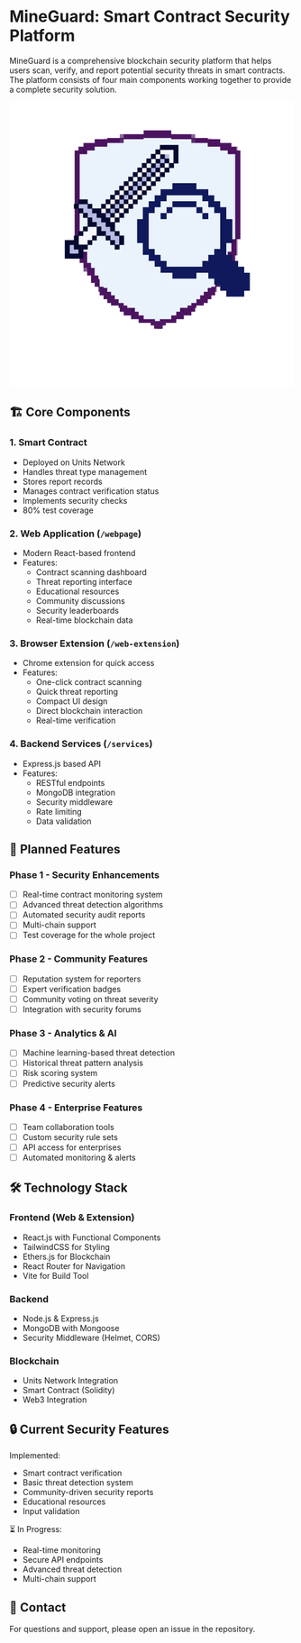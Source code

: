 # MineGuard: Smart Contract Security Platform

MineGuard is a comprehensive blockchain security platform that helps users scan, verify, and report potential security threats in smart contracts. The platform consists of four main components working together to provide a complete security solution.

![MineGuard Logo](webpage/src/assets/logo.svg)

## 🏗️ Core Components

### 1. Smart Contract

- Deployed on Units Network
- Handles threat type management
- Stores report records
- Manages contract verification status
- Implements security checks
- 80% test coverage

### 2. Web Application (`/webpage`)

- Modern React-based frontend
- Features:
  - Contract scanning dashboard
  - Threat reporting interface
  - Educational resources
  - Community discussions
  - Security leaderboards
  - Real-time blockchain data

### 3. Browser Extension (`/web-extension`)

- Chrome extension for quick access
- Features:
  - One-click contract scanning
  - Quick threat reporting
  - Compact UI design
  - Direct blockchain interaction
  - Real-time verification

### 4. Backend Services (`/services`)

- Express.js based API
- Features:
  - RESTful endpoints
  - MongoDB integration
  - Security middleware
  - Rate limiting
  - Data validation

## 🚀 Planned Features

### Phase 1 - Security Enhancements

- [ ] Real-time contract monitoring system
- [ ] Advanced threat detection algorithms
- [ ] Automated security audit reports
- [ ] Multi-chain support
- [ ] Test coverage for the whole project

### Phase 2 - Community Features

- [ ] Reputation system for reporters
- [ ] Expert verification badges
- [ ] Community voting on threat severity
- [ ] Integration with security forums

### Phase 3 - Analytics & AI

- [ ] Machine learning-based threat detection
- [ ] Historical threat pattern analysis
- [ ] Risk scoring system
- [ ] Predictive security alerts

### Phase 4 - Enterprise Features

- [ ] Team collaboration tools
- [ ] Custom security rule sets
- [ ] API access for enterprises
- [ ] Automated monitoring & alerts

## 🛠️ Technology Stack

### Frontend (Web & Extension)

- React.js with Functional Components
- TailwindCSS for Styling
- Ethers.js for Blockchain
- React Router for Navigation
- Vite for Build Tool

### Backend

- Node.js & Express.js
- MongoDB with Mongoose
- Security Middleware (Helmet, CORS)

### Blockchain

- Units Network Integration
- Smart Contract (Solidity)
- Web3 Integration

## 🔒 Current Security Features

Implemented:

- Smart contract verification
- Basic threat detection system
- Community-driven security reports
- Educational resources
- Input validation

⏳ In Progress:

- Real-time monitoring
- Secure API endpoints
- Advanced threat detection
- Multi-chain support

## 📧 Contact

For questions and support, please open an issue in the repository.

